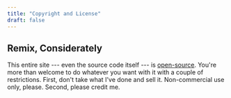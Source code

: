 ```yaml
---
title: "Copyright and License"
draft: false
---
```


## Remix, Considerately

This entire site --- even the source code itself --- is [open-source](http://github.com/jkibe/recipes). You're more than welcome to do whatever you want with it with a couple of restrictions. First, don't take what I've done and sell it. Non-commercial use only, please. Second, please credit me.

